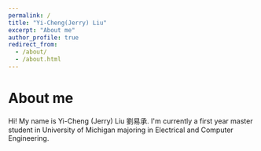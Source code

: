 ```yaml
---
permalink: /
title: "Yi-Cheng(Jerry) Liu"
excerpt: "About me"
author_profile: true
redirect_from: 
  - /about/
  - /about.html
---
```



About me 
======
Hi! My name is Yi-Cheng (Jerry) Liu 劉易承. I'm currently a first year master student in University of Michigan majoring in Electrical and Computer Engineering. 